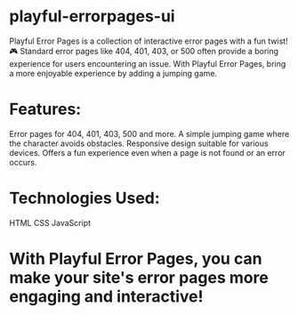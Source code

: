 # playful-errorpages-ui
Playful Error Pages is a collection of interactive error pages with a fun twist! 🎮  Standard error pages like 404, 401, 403, or 500 often provide a boring experience for users encountering an issue. With Playful Error Pages, bring a more enjoyable experience by adding a jumping game.
# Features:
Error pages for 404, 401, 403, 500 and more.
A simple jumping game where the character avoids obstacles.
Responsive design suitable for various devices.
Offers a fun experience even when a page is not found or an error occurs.
# Technologies Used:
HTML
CSS
JavaScript
# With Playful Error Pages, you can make your site's error pages more engaging and interactive!
